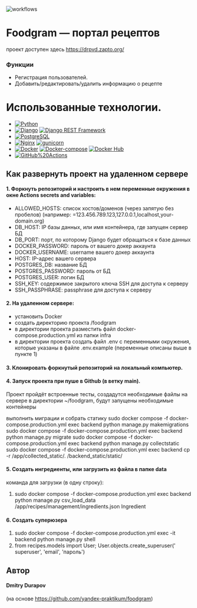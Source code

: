 ![workflows](https://github.com/durapov/foodgram/actions/workflows/main.yml/badge.svg)

# Foodgram — портал рецептов

проект доступен здесь https://drpvd.zapto.org/

### Функции

* Регистрация пользователей.
* Добавить/редактировать/удалить информацию о рецепте

# Использованные технологии.

- [![Python](https://img.shields.io/badge/-Python-464646?style=flat&logo=Python&logoColor=56C0C0&color=cd5c5c)](https://www.python.org/)
- [![Django](https://img.shields.io/badge/-Django-464646?style=flat&logo=Django&logoColor=56C0C0&color=344CC7)](https://www.djangoproject.com/)
  [![Django REST Framework](https://img.shields.io/badge/-Django%20REST%20Framework-464646?style=flat&logo=Django%20REST%20Framework&logoColor=56C0C0&color=38761D)](https://www.django-rest-framework.org/)
- [![PostgreSQL](https://img.shields.io/badge/-PostgreSQL-464646?style=flat&logo=PostgreSQL&logoColor=56C0C0&color=0095b6)](https://www.postgresql.org/)
- [![Nginx](https://img.shields.io/badge/-NGINX-464646?style=flat&logo=NGINX&logoColor=56C0C0&color=FF9900)](https://nginx.org/ru/)
  [![gunicorn](https://img.shields.io/badge/-gunicorn-464646?style=flat&logo=gunicorn&logoColor=56C0C0&color=344CC7)](https://gunicorn.org/)
- [![Docker](https://img.shields.io/badge/-Docker-464646?style=flat&logo=Docker&logoColor=56C0C0&color=38761D)](https://www.docker.com/)
  [![Docker-compose](https://img.shields.io/badge/-Docker%20compose-464646?style=flat&logo=Docker&logoColor=56C0C0&color=0095b6)](https://www.docker.com/)
  [![Docker Hub](https://img.shields.io/badge/-Docker%20Hub-464646?style=flat&logo=Docker&logoColor=56C0C0&color=FF9900)](https://www.docker.com/products/docker-hub)
- [![GitHub%20Actions](https://img.shields.io/badge/-GitHub%20Actions-464646?style=flat&logo=GitHub%20actions&logoColor=56C0C0&color=cd5c5c)](https://github.com/features/actions)

## Как развернуть проект на удаленном сервере

#### 1. Форкнуть репозиторий и настроить в нем переменные окружения в окне Actions secrets and variables:

- ALLOWED_HOSTS: список хостов/доменов (через запятую без пробелов)
  (например: =123.456.789.123,127.0.0.1,localhost,your-domain.org)
- DB_HOST: IP базы данных, или имя контейнера, где запущен сервер БД
- DB_PORT: порт, по которому Django будет обращаться к базе данных
- DOCKER_PASSWORD: пароль от вашего докер аккаунта
- DOCKER_USERNAME: username вашего докер аккаунта
- HOST: IP-адрес вашего сервера
- POSTGRES_DB: название БД
- POSTGRES_PASSWORD: пароль от БД
- POSTGRES_USER: логин БД
- SSH_KEY: содержимое закрытого ключа SSH для доступа к серверу
- SSH_PASSPHRASE: passphrase для доступа к серверу

#### 2. На удаленном сервере:

- установить Docker
- создать директорию проекта /foodgram
- в директории проекта разместить файл docker-compose.production.yml из папки
  infra
- в директории проекта создать файл .env с переменными окружения, которые
  указаны в файле .env.example (переменные описаны выше в пункте 1)

#### 3. Клонировать форкнутый репозиторий на локальный компьютер.

#### 4. Запуск проекта при пуше в Github (в ветку main).

Проект пройдёт встроенные тесты, создадутся необходимые файлы на сервере в
директории ~/foodgram, будут запущены необходимые контейнеры

выполнить миграции и собрать статику
sudo docker compose -f docker-compose.production.yml exec backend python
manage.py makemigrations
sudo docker compose -f docker-compose.production.yml exec backend python
manage.py migrate
sudo docker compose -f docker-compose.production.yml exec backend python
manage.py collectstatic
sudo docker compose -f docker-compose.production.yml exec backend cp -r
/app/collected_static/. /backend_static/static/

#### 5. Создать ингредиенты, или загрузить из файла в папке data

команда для загрузки (в одну строку):

1) sudo docker compose -f docker-compose.production.yml exec backend python
   manage.py csv_load_data /app/recipes/management/ingredients.json Ingredient

#### 6. Создать суперюзера

1) sudo docker compose -f docker-compose.production.yml exec -it backend
   python manage.py shell
2) from recipes.models import User; User.objects.create_superuser('
   superuser', 'email', 'пароль')

## Автор

#### Dmitry Durapov

(на основе https://github.com/yandex-praktikum/foodgram)
